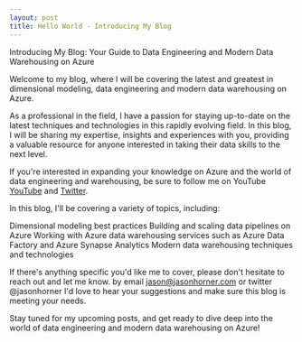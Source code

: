 ```yaml
---
layout: post
title: Hello World - Introducing My Blog
---
```


Introducing My Blog: Your Guide to Data Engineering and Modern Data Warehousing on Azure

Welcome to my blog, where I will be covering the latest and greatest in dimensional modeling, data engineering and modern data warehousing on Azure.

As a professional in the field, I have a passion for staying up-to-date on the latest techniques and technologies in this rapidly evolving field. In this blog, I will be sharing my expertise, insights and experiences with you, providing a valuable resource for anyone interested in taking their data skills to the next level.

If you're interested in expanding your knowledge on Azure and the world of data engineering and warehousing, be sure to follow me on YouTube [YouTube](https://www.youtube.com/channel/UCTf7ajReSc1r0SaE2MDzWRw) and [Twitter](https://twitter.com/jasonhorner).

In this blog, I'll be covering a variety of topics, including:

Dimensional modeling best practices
Building and scaling data pipelines on Azure
Working with Azure data warehousing services such as Azure Data Factory and Azure Synapse Analytics
Modern data warehousing techniques and technologies

If there's anything specific you'd like me to cover, please don't hesitate to reach out and let me know. by email jason@jasonhorner.com or twitter @jasonhorner I'd love to hear your suggestions and make sure this blog is meeting your needs.

Stay tuned for my upcoming posts, and get ready to dive deep into the world of data engineering and modern data warehousing on Azure!
